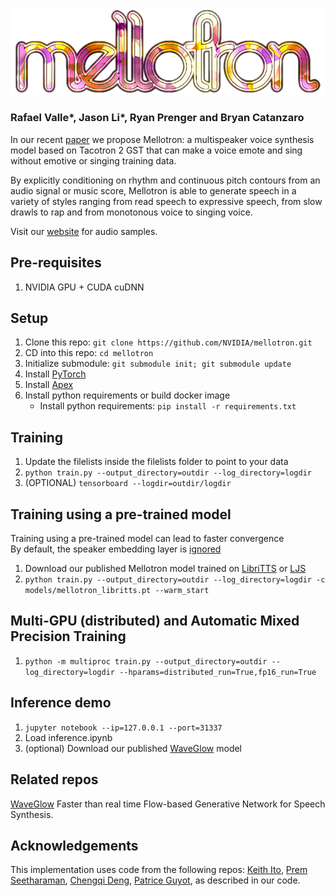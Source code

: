 ![Mellotron](mellotron_logo.png "Mellotron")

### Rafael Valle\*, Jason Li\*, Ryan Prenger and Bryan Catanzaro
In our recent [paper] we propose Mellotron: a multispeaker voice synthesis model
based on Tacotron 2 GST that can make a voice emote and sing without emotive or
singing training data. 

By explicitly conditioning on rhythm and continuous pitch
contours from an audio signal or music score, Mellotron is able to generate
speech in a variety of styles ranging from read speech to expressive speech,
from slow drawls to rap and from monotonous voice to singing voice.

Visit our [website] for audio samples.

## Pre-requisites
1. NVIDIA GPU + CUDA cuDNN

## Setup
1. Clone this repo: `git clone https://github.com/NVIDIA/mellotron.git`
2. CD into this repo: `cd mellotron`
3. Initialize submodule: `git submodule init; git submodule update`
4. Install [PyTorch]
5. Install [Apex]
6. Install python requirements or build docker image 
    - Install python requirements: `pip install -r requirements.txt`

## Training
1. Update the filelists inside the filelists folder to point to your data
2. `python train.py --output_directory=outdir --log_directory=logdir`
3. (OPTIONAL) `tensorboard --logdir=outdir/logdir`

## Training using a pre-trained model
Training using a pre-trained model can lead to faster convergence  
By default, the speaker embedding layer is [ignored]

1. Download our published Mellotron model trained on [LibriTTS] or [LJS]
2. `python train.py --output_directory=outdir --log_directory=logdir -c models/mellotron_libritts.pt --warm_start`

## Multi-GPU (distributed) and Automatic Mixed Precision Training
1. `python -m multiproc train.py --output_directory=outdir --log_directory=logdir --hparams=distributed_run=True,fp16_run=True`

## Inference demo
1. `jupyter notebook --ip=127.0.0.1 --port=31337`
2. Load inference.ipynb 
3. (optional) Download our published [WaveGlow](https://drive.google.com/open?id=1okuUstGoBe_qZ4qUEF8CcwEugHP7GM_b) model

## Related repos
[WaveGlow](https://github.com/NVIDIA/WaveGlow) Faster than real time Flow-based
Generative Network for Speech Synthesis.

## Acknowledgements
This implementation uses code from the following repos: [Keith
Ito](https://github.com/keithito/tacotron/), [Prem
Seetharaman](https://github.com/pseeth/pytorch-stft), 
[Chengqi Deng](https://github.com/KinglittleQ/GST-Tacotron),
[Patrice Guyot](https://github.com/patriceguyot/Yin), as described in our code.

[ignored]: https://github.com/NVIDIA/mellotron/blob/master/hparams.py#L22
[paper]: https://arxiv.org/abs/1910.11997
[WaveGlow]: https://drive.google.com/open?id=1rpK8CzAAirq9sWZhe9nlfvxMF1dRgFbF
[LibriTTS]: https://drive.google.com/open?id=1ZesPPyRRKloltRIuRnGZ2LIUEuMSVjkI
[LJS]: https://drive.google.com/open?id=1UwDARlUl8JvB2xSuyMFHFsIWELVpgQD4
[pytorch]: https://github.com/pytorch/pytorch#installation
[website]: https://nv-adlr.github.io/Mellotron
[Apex]: https://github.com/nvidia/apex
[AMP]: https://github.com/NVIDIA/apex/tree/master/apex/amp